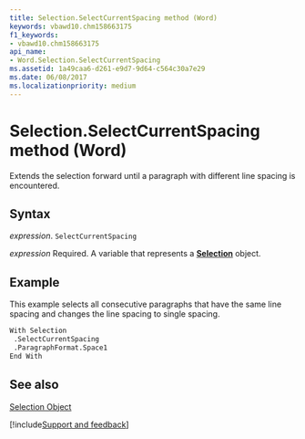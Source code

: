 ```yaml
---
title: Selection.SelectCurrentSpacing method (Word)
keywords: vbawd10.chm158663175
f1_keywords:
- vbawd10.chm158663175
api_name:
- Word.Selection.SelectCurrentSpacing
ms.assetid: 1a49caa6-d261-e9d7-9d64-c564c30a7e29
ms.date: 06/08/2017
ms.localizationpriority: medium
---
```



# Selection.SelectCurrentSpacing method (Word)

Extends the selection forward until a paragraph with different line spacing is encountered.


## Syntax

_expression_. `SelectCurrentSpacing`

_expression_ Required. A variable that represents a **[Selection](Word.Selection.md)** object.


## Example

This example selects all consecutive paragraphs that have the same line spacing and changes the line spacing to single spacing.


```vb
With Selection 
 .SelectCurrentSpacing 
 .ParagraphFormat.Space1 
End With
```


## See also


[Selection Object](Word.Selection.md)

[!include[Support and feedback](~/includes/feedback-boilerplate.md)]